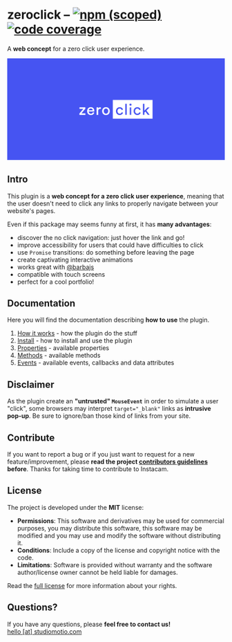 # zeroclick – [![npm (scoped)](https://img.shields.io/npm/v/@studiomotio/zeroclick.svg)](https://www.npmjs.com/package/@studiomotio/zeroclick) [![code coverage](https://img.shields.io/coveralls/github/studiomotio/zeroclick)](https://coveralls.io/github/studiomotio/zeroclick)
A **web concept** for a zero click user experience.

[![zeroclick](logo.svg "Discover the experiment")](https://studiomotio.github.io/zeroclick)

## Intro
This plugin is a **web concept for a zero click user experience**, meaning that the user doesn't need to click any links to properly navigate between your website's pages.

Even if this package may seems funny at first, it has **many advantages**:
- discover the no click navigation: just hover the link and go!
- improve accessibility for users that could have difficulties to click
- use `Promise` transitions: do something before leaving the page
- create captivating interactive animations
- works great with [@barbajs](http://barba.js.org/)
- compatible with touch screens
- perfect for a cool portfolio!

## Documentation
Here you will find the documentation describing **how to use** the plugin.

1. [How it works](DOCUMENTATION.md#how-it-works) - how the plugin do the stuff
2. [Install](DOCUMENTATION.md#install) - how to install and use the plugin
3. [Properties](DOCUMENTATION.md#properties) - available properties
4. [Methods](DOCUMENTATION.md#methods) - available methods
5. [Events](DOCUMENTATION.md#events) - available events, callbacks and data attributes

## Disclaimer
As the plugin create an **"untrusted" `MouseEvent`** in order to simulate a user "click", some browsers may interpret `target="_blank"` links as **intrusive pop-up**. Be sure to ignore/ban those kind of links from your site.

## Contribute
If you want to report a bug or if you just want to request for a new feature/improvement, please **read the project [contributors guidelines](CONTRIBUTING.md) before**. Thanks for taking time to contribute to Instacam.

## License
The project is developed under the **MIT** license:

- **Permissions**: This software and derivatives may be used for commercial purposes, you may distribute this software, this software may be modified and you may use and modify the software without distributing it.
- **Conditions**: Include a copy of the license and copyright notice with the code.
- **Limitations**: Software is provided without warranty and the software author/license owner cannot be held liable for damages.

Read the [full license](LICENSE.md) for more information about your rights.

## Questions?
If you have any questions, please **feel free to contact us!**  
[hello [at] studiomotio.com](mailto:hello@studiomotio.com)
